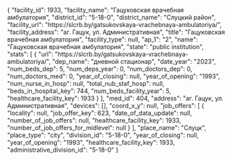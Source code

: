 {
    "facility_id": 1933,
    "facility_name": "Гацуковская врачебная амбулатория",
    "district_id": "5-18-0",
    "district_name": "Слуцкий район",
    "facility_url": "https:\/\/slcrb.by\/gatsukovskaya-vrachebnaya-ambulatoriya\/",
    "facility_address": "аг. Гацук, ул. Административная",
    "title": "Гацуковская врачебная амбулатория",
    "facility_type": null,
    "ap_1": "2",
    "name": "Гацуковская врачебная амбулатория",
    "state": "public institution",
    "stats": [
        {
            "url": "https:\/\/slcrb.by\/gatsukovskaya-vrachebnaya-ambulatoriya\/",
            "dep_name": "дневной стационар",
            "date_year": "2023",
            "num_beds_dep": 5,
            "num_deps_year": 0,
            "num_doctors_dep": 0,
            "num_doctors_med": 0,
            "year_of_closing": null,
            "year_of_opening": "1993",
            "num_nurse_in_hosp": null,
            "total_nub_staf_hosp": null,
            "beds_in_hospital_key": 744,
            "num_beds_facility_year": 5,
            "healthcare_facility_key": 1933
        }
    ],
    "med_id": 404,
    "address": "аг. Гацук, ул. Административная",
    "devices": [],
    "coord_x_y": null,
    "job_offers": [
        {
            "locality": null,
            "job_offer_key": 623,
            "date_of_data_update": null,
            "number_of_job_offers": null,
            "healthcare_facility_key": 1933,
            "number_of_job_offers_for_midlevel": null
        }
    ],
    "place_name": "Слуцк",
    "place_type": "city",
    "division_id": "5-18-0",
    "year_of_closing": null,
    "year_of_opening": "1993",
    "healthcare_facility_key": 1933,
    "administrative_division_id": "5-18-0"
}